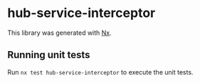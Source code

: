 # hub-service-interceptor

This library was generated with [Nx](https://nx.dev).

## Running unit tests

Run `nx test hub-service-interceptor` to execute the unit tests.
